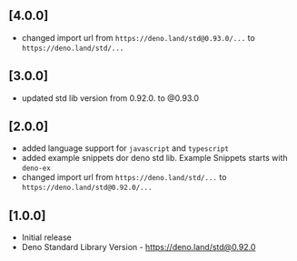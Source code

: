 ## [4.0.0]

- changed import url from `https://deno.land/std@0.93.0/...` to `https://deno.land/std/...`

## [3.0.0]

- updated std lib version from 0.92.0. to @0.93.0

## [2.0.0]

- added language support for `javascript` and `typescript`
- added example snippets dor deno std lib. Example Snippets starts with `deno-ex`
- changed import url from `https://deno.land/std/...` to `https://deno.land/std@0.92.0/...`

## [1.0.0]

- Initial release
- Deno Standard Library Version - https://deno.land/std@0.92.0
